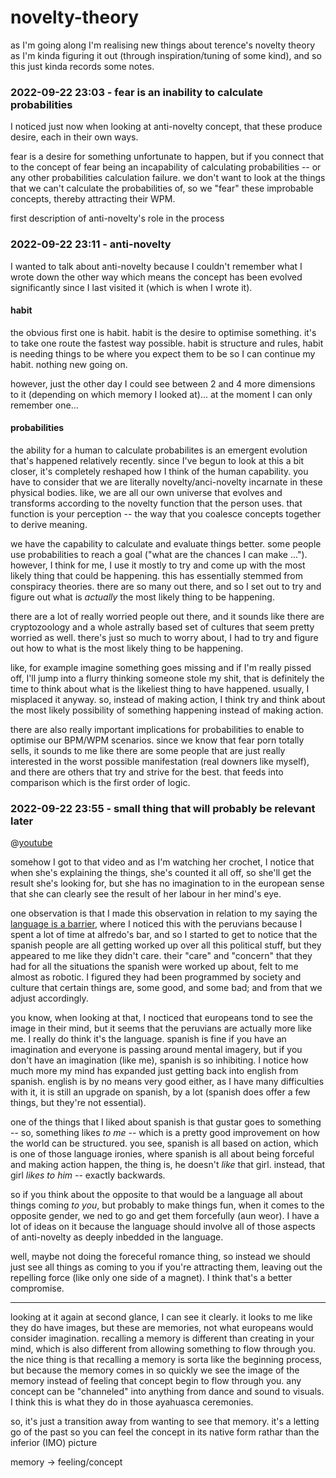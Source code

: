 # novelty-theory

as I'm going along I'm realising new things about terence's novelty theory as I'm kinda figuring it out (through inspiration/tuning of some kind), and so this just kinda records some notes.

### 2022-09-22 23:03 - fear is an inability to calculate probabilities

I noticed just now when looking at anti-novelty concept, that these produce desire, each in their own ways.

fear is a desire for something unfortunate to happen, but if you connect that to the concept of fear being an incapability of calculating probabilities -- or any other probabilities calculation failure. we don't want to look at the things that we can't calculate the probabilities of, so we "fear" these improbable concepts, thereby attracting their WPM.

first description of anti-novelty's role in the process

### 2022-09-22 23:11 - anti-novelty

I wanted to talk about anti-novelty because I couldn't remember what I wrote down the other way which means the concept has been evolved significantly since I last visited it (which is when I wrote it).

#### habit

the obvious first one is habit. habit is the desire to optimise something. it's to take one route the fastest way possible. habit is structure and rules, habit is needing things to be where you expect them to be so I can continue my habit. nothing new going on.

however, just the other day I could see between 2 and 4 more dimensions to it (depending on which memory I looked at)... at the moment I can only remember one...

#### probabilities

the ability for a human to calculate probabilites is an emergent evolution that's happened relatively recently. since I've begun to look at this a bit closer, it's completely reshaped how I think of the human capability. you have to consider that we are literally novelty/anci-novelty incarnate in these physical bodies. like, we are all our own universe that evolves and transforms according to the novelty function that the person uses. that function is your perception -- the way that you coalesce concepts together to derive meaning.

we have the capability to calculate and evaluate things better. some people use probabilities to reach a goal ("what are the chances I can make ..."). however, I think for me, I use it mostly to try and come up with the most likely thing that could be happening. this has essentially stemmed from conspiracy theories. there are so many out there, and so I set out to try and figure out what is *actually* the most likely thing to be happening.

there are a lot of really worried people out there, and it sounds like there are cryptozoology and a whole astrally based set of cultures that seem pretty worried as well. there's just so much to worry about, I had to try and figure out how to what is the most likely thing to be happening.

like, for example imagine something goes missing and if I'm really pissed off, I'll jump into a flurry thinking someone stole my shit, that is definitely the time to think about what is the likeliest thing to have happened. usually, I misplaced it anyway. so, instead of making action, I think try and think about the most likely possibility of something happening instead of making action.

there are also really important implications for probabilities to enable to optimise our BPM/WPM scenarios. since we know that fear porn totally sells, it sounds to me like there are some people that are just really interested in the worst possible manifestation (real downers like myself), and there are others that try and strive for the best. that feeds into comparison which is the first order of logic.

### 2022-09-22 23:55 - small thing that will probably be relevant later

@[youtube](https://youtu.be/9qn0dxJoN_Q)

somehow I got to that video and as I'm watching her crochet, I notice that when she's explaining the things, she's counted it all off, so she'll get the result she's looking for, but she has no imagination to in the european sense that she can clearly see the result of her labour in her mind's eye.

one observation is that I made this observation in relation to my saying the [language is a barrier](/random-thoughts.md#2022-09-22-2210---language-as-an-inhibitor), where I noticed this with the peruvians because I spent a lot of time at alfredo's bar, and so I started to get to notice that the spanish people are all getting worked up over all this political stuff, but they appeared to me like they didn't care. their "care" and "concern" that they had for all the situations the spanish were worked up about, felt to me almost as robotic. I figured they had been programmed by society and culture that certain things are, some good, and some bad; and from that we adjust accordingly.

you know, when looking at that, I nocticed that europeans tond to see the image in their mind, but it seems that the peruvians are actually more like me. I really do think it's the language. spanish is fine if you have an imagination and everyone is passing around mental imagery, but if you don't have an imagination (like me), spanish is so inhibiting. I notice how much more my mind has expanded just getting back into english from spanish. english is by no means very good either, as I have many difficulties with it, it is still an upgrade on spanish, by a lot (spanish does offer a few things, but they're not essential).

one of the things that I liked about spanish is that gustar goes to something -- so, something likes *to me* -- which is a pretty good improvement on how the world can be structured. you see, spanish is all based on action, which is one of those language ironies, where spanish is all about being forceful and making action happen, the thing is, he doesn't *like* that girl. instead, that girl *likes to him* -- exactly backwards.

so if you think about the opposite to that would be a language all about things coming *to you*, but probably to make things fun, when it comes to the opposite gender, we ned to go and get them forcefully (aun weor). I have a lot of ideas on it because the language should involve all of those aspects of anti-novelty as deeply inbedded in the language.

well, maybe not doing the foreceful romance thing, so instead we should just see all things as coming to you if you're attracting them, leaving out the repelling force (like only one side of a magnet). I think that's a better compromise.

---

looking at it again at second glance, I can see it clearly. it looks to me like they do have images, but these are memories, not what europeans would consider imagination. recalling a memory is different than creating in your mind, which is also different from allowing something to flow through you. the nice thing is that recalling a memory is sorta like the beginning process, but because the memory comes in so quickly we see the image of the memory instead of feeling that concept begin to flow through you. any concept can be "channeled" into anything from dance and sound to visuals. I think this is what they do in those ayahuasca ceremonies.

so, it's just a transition away from wanting to see that memory. it's a letting go of the past so you can feel the concept in its native form rathar than the inferior (IMO) picture

memory -> feeling/concept
